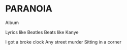 PARANOIA
========

Album

Lyrics like Beatles
Beats like Kanye

I got a broke clock
Any street murder
Sitting in a corner
